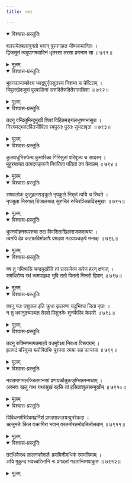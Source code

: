 ```yaml
---
title: ०७९

---
```

<div class="audioEmbed"  caption="सीतालक्ष्मी-वाचनम्" src="https://sanskritdocuments.org/sites/completenarayaneeyam/SoundFiles/079/079_01.mp3"></div>
<details open><summary>विश्वास-प्रस्तुतिः</summary>

बलसमेतबलानुगतो भवान् पुरमगाहत भीष्मकमानितः ।  
द्विजसुतं त्वदुपागमवादिनं धृतरसा तरसा प्रणनाम सा ॥ ७९१॥
</details>
<details><summary>मूलम्</summary>

बलसमेतबलानुगतो भवान् पुरमगाहत भीष्मकमानितः ।  
द्विजसुतं त्वदुपागमवादिनं धृतरसा तरसा प्रणनाम सा ॥ ७९१॥
</details>



<div class="audioEmbed"  caption="सीतालक्ष्मी-वाचनम्" src="https://sanskritdocuments.org/sites/completenarayaneeyam/SoundFiles/079/079_02.mp3"></div>
<details open><summary>विश्वास-प्रस्तुतिः</summary>

भुवनकान्तमवेक्ष्य भवद्वपुर्नृपसुतस्य निशम्य च चेष्टितम् ।  
विपुलखेदजुषां पुरवासिनां सरुदितैरुदितैरगमन्निशा ॥ ७९२॥
</details>
<details><summary>मूलम्</summary>

भुवनकान्तमवेक्ष्य भवद्वपुर्नृपसुतस्य निशम्य च चेष्टितम् ।  
विपुलखेदजुषां पुरवासिनां सरुदितैरुदितैरगमन्निशा ॥ ७९२॥
</details>



<div class="audioEmbed"  caption="सीतालक्ष्मी-वाचनम्" src="https://sanskritdocuments.org/sites/completenarayaneeyam/SoundFiles/079/079_03.mp3"></div>
<details open><summary>विश्वास-प्रस्तुतिः</summary>

तदनु वन्दितुमिन्दुमुखी शिवां विहितमङ्गलभूषणभासुरा ।  
निरगमद्भवदर्पितजीविता स्वपुरतः पुरतः सुभटावृता ॥ ७९३॥
</details>
<details><summary>मूलम्</summary>

तदनु वन्दितुमिन्दुमुखी शिवां विहितमङ्गलभूषणभासुरा ।  
निरगमद्भवदर्पितजीविता स्वपुरतः पुरतः सुभटावृता ॥ ७९३॥
</details>



<div class="audioEmbed"  caption="सीतालक्ष्मी-वाचनम्" src="https://sanskritdocuments.org/sites/completenarayaneeyam/SoundFiles/079/079_04.mp3"></div>
<details open><summary>विश्वास-प्रस्तुतिः</summary>

कुलवधूभिरुपेत्य कुमारिका गिरिसुतां परिपूज्य च सादरम् ।  
मुहुरयाचत तत्पदपङ्कजे निपतिता पतितां तव केवलम् ॥ ७९४॥
</details>
<details><summary>मूलम्</summary>

कुलवधूभिरुपेत्य कुमारिका गिरिसुतां परिपूज्य च सादरम् ।  
मुहुरयाचत तत्पदपङ्कजे निपतिता पतितां तव केवलम् ॥ ७९४॥
</details>



<div class="audioEmbed"  caption="सीतालक्ष्मी-वाचनम्" src="https://sanskritdocuments.org/sites/completenarayaneeyam/SoundFiles/079/079_05.mp3"></div>
<details open><summary>विश्वास-प्रस्तुतिः</summary>

समवलोक कुतुहलसङ्कुले नृपकुले निभृतं त्वयि च स्थिते ।  
नृपसुता निरगात् ग्रिजालयात् सुरुचिरं रुचिरञ्जितदिङ्मुखा ॥ ७९५॥
</details>
<details><summary>मूलम्</summary>

समवलोक कुतुहलसङ्कुले नृपकुले निभृतं त्वयि च स्थिते ।  
नृपसुता निरगात् ग्रिजालयात् सुरुचिरं रुचिरञ्जितदिङ्मुखा ॥ ७९५॥
</details>



<div class="audioEmbed"  caption="सीतालक्ष्मी-वाचनम्" src="https://sanskritdocuments.org/sites/completenarayaneeyam/SoundFiles/079/079_06.mp3"></div>
<details open><summary>विश्वास-प्रस्तुतिः</summary>

भुवनमोहनरूपरुचा तदा विवशिताखिलराजकदम्बया ।  
त्वमपि देव कटाक्षविमोक्षणैः प्रमदया मदयाञ्चकृषे मनाक् ॥ ७९६॥
</details>
<details><summary>मूलम्</summary>

भुवनमोहनरूपरुचा तदा विवशिताखिलराजकदम्बया ।  
त्वमपि देव कटाक्षविमोक्षणैः प्रमदया मदयाञ्चकृषे मनाक् ॥ ७९६॥
</details>



<div class="audioEmbed"  caption="सीतालक्ष्मी-वाचनम्" src="https://sanskritdocuments.org/sites/completenarayaneeyam/SoundFiles/079/079_07.mp3"></div>
<details open><summary>विश्वास-प्रस्तुतिः</summary>

क्व तु गमिष्यसि चन्द्रमुखीति तां सरसमेत्य करेण हरन् क्षणात् ।  
समधिरोप्य रथं त्वमपाहृथा भुवि ततो विततो निनदो द्विषाम् ॥ ७९७॥
</details>
<details><summary>मूलम्</summary>

क्व तु गमिष्यसि चन्द्रमुखीति तां सरसमेत्य करेण हरन् क्षणात् ।  
समधिरोप्य रथं त्वमपाहृथा भुवि ततो विततो निनदो द्विषाम् ॥ ७९७॥
</details>



<div class="audioEmbed"  caption="सीतालक्ष्मी-वाचनम्" src="https://sanskritdocuments.org/sites/completenarayaneeyam/SoundFiles/079/079_08.mp3"></div>
<details open><summary>विश्वास-प्रस्तुतिः</summary>

क्वनु गतः पशुपाल इति क्रुधा कृतरणा यदुभिश्च जिता नृपाः ।  
न तु भवानुदचाल्यत तैरहो पिशुनकैः शुनकैरिव केसरी ॥ ७९८॥
</details>
<details><summary>मूलम्</summary>

क्वनु गतः पशुपाल इति क्रुधा कृतरणा यदुभिश्च जिता नृपाः ।  
न तु भवानुदचाल्यत तैरहो पिशुनकैः शुनकैरिव केसरी ॥ ७९८॥
</details>



<div class="audioEmbed"  caption="सीतालक्ष्मी-वाचनम्" src="https://sanskritdocuments.org/sites/completenarayaneeyam/SoundFiles/079/079_09.mp3"></div>
<details open><summary>विश्वास-प्रस्तुतिः</summary>

तदनु रुक्मिणमागतमाहवे वधमुपेक्ष्य निबध्य विरूपयन् ।  
हृतमदं परिमुच्य बलोक्तिभिः पुरमया रमया सह कान्तया ॥ ७९९॥
</details>
<details><summary>मूलम्</summary>

तदनु रुक्मिणमागतमाहवे वधमुपेक्ष्य निबध्य विरूपयन् ।  
हृतमदं परिमुच्य बलोक्तिभिः पुरमया रमया सह कान्तया ॥ ७९९॥
</details>



<div class="audioEmbed"  caption="सीतालक्ष्मी-वाचनम्" src="https://sanskritdocuments.org/sites/completenarayaneeyam/SoundFiles/079/079_10.mp3"></div>
<details open><summary>विश्वास-प्रस्तुतिः</summary>

नवसमागमलज्जितमानसां प्रणयकौतुकजृम्भितमन्मथाम् ।  
अरमयः खलु नाथ यथासुखं रहसि तां हसितांशुलसन्मुखीम् ॥ ७९१०॥
</details>
<details><summary>मूलम्</summary>

नवसमागमलज्जितमानसां प्रणयकौतुकजृम्भितमन्मथाम् ।  
अरमयः खलु नाथ यथासुखं रहसि तां हसितांशुलसन्मुखीम् ॥ ७९१०॥
</details>



<div class="audioEmbed"  caption="सीतालक्ष्मी-वाचनम्" src="https://sanskritdocuments.org/sites/completenarayaneeyam/SoundFiles/079/079_11.mp3"></div>
<details open><summary>विश्वास-प्रस्तुतिः</summary>

विविधनर्मभिरेवमहर्निशं प्रमदमाकलयन्पुनरेकदा ।  
ऋजुमतेः किल वक्रागिरा भवान् वरतनोरतनोदतिलोलताम् ॥ ७९११॥
</details>
<details><summary>मूलम्</summary>

विविधनर्मभिरेवमहर्निशं प्रमदमाकलयन्पुनरेकदा ।  
ऋजुमतेः किल वक्रागिरा भवान् वरतनोरतनोदतिलोलताम् ॥ ७९११॥
</details>



<div class="audioEmbed"  caption="सीतालक्ष्मी-वाचनम्" src="https://sanskritdocuments.org/sites/completenarayaneeyam/SoundFiles/079/079_12.mp3"></div>
<details open><summary>विश्वास-प्रस्तुतिः</summary>

तदधिकैरथ लालनकौशलैः प्रणयिनीमधिकं रमयन्निमाम् ।  
अयि मुकुन्द भवच्चरितानि नः प्रगदतां गदतान्तिमपाकुरु ॥ ७९१२॥
</details>
<details><summary>मूलम्</summary>

तदधिकैरथ लालनकौशलैः प्रणयिनीमधिकं रमयन्निमाम् ।  
अयि मुकुन्द भवच्चरितानि नः प्रगदतां गदतान्तिमपाकुरु ॥ ७९१२॥
</details>

